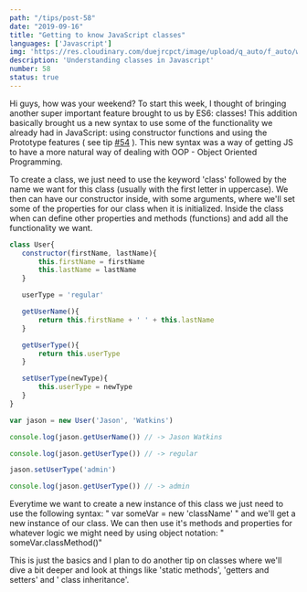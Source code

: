 ```yaml
---
path: "/tips/post-58"
date: "2019-09-16"
title: "Getting to know JavaScript classes"
languages: ['Javascript']
img: 'https://res.cloudinary.com/duejrcpct/image/upload/q_auto/f_auto/w_1000/v1586886055/tips/58-1_xqwmz7.png'
description: 'Understanding classes in Javascript'
number: 58
status: true
---
```


Hi guys, how was your weekend?
To start this week, I thought of bringing another super important feature brought to us by ES6: classes!
This addition basically brought us a new syntax to use some of the functionality we already had in JavaScript: using constructor functions and using the Prototype features ( see tip [#54](/tips/post-54) ). This new syntax was a way of getting JS to have a more natural way of dealing with OOP - Object Oriented Programming.

To create a class, we just need to use the keyword 'class' followed by the name we want for this class (usually with the first letter in uppercase). We then can have our constructor inside, with some arguments, where we'll set some of the properties for our class when it is initialized.
Inside the class when can define other properties and methods (functions) and add all the functionality we want.

 ```javascript
class User{
    constructor(firstName, lastName){
        this.firstName = firstName
        this.lastName = lastName
    }

    userType = 'regular'

    getUserName(){
        return this.firstName + ' ' + this.lastName
    }

    getUserType(){
        return this.userType
    }

    setUserType(newType){
        this.userType = newType
    }
}

var jason = new User('Jason', 'Watkins')

console.log(jason.getUserName()) // -> Jason Watkins

console.log(jason.getUserType()) // -> regular

jason.setUserType('admin')

console.log(jason.getUserType()) // -> admin
 ```

Everytime we want to create a new instance of this class we just need to use the following syntax: " var someVar = new 'className' " and we'll get a new instance of our class. We can then use it's methods and properties for whatever logic we might need by using object notation: " someVar.classMethod()"

This is just the basics and I plan to do another tip on classes where we'll dive a bit deeper and look at things like 'static methods', 'getters and setters' and ' class inheritance'.